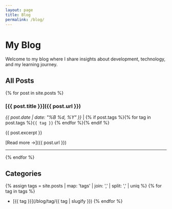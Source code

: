 ```yaml
---
layout: page
title: Blog
permalink: /blog/
---
```


# My Blog

Welcome to my blog where I share insights about development, technology, and my learning journey.

## All Posts

{% for post in site.posts %}
### [{{ post.title }}]({{ post.url }})
*{{ post.date | date: "%B %d, %Y" }}* | {% if post.tags %}{% for tag in post.tags %}`{{ tag }}` {% endfor %}{% endif %}

{{ post.excerpt }}

[Read more →]({{ post.url }})

---
{% endfor %}

## Categories

{% assign tags = site.posts | map: 'tags' | join: ',' | split: ',' | uniq %}
{% for tag in tags %}
- [{{ tag }}](/blog/tag/{{ tag | slugify }})
{% endfor %}
